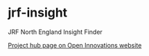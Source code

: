 # jrf-insight
JRF North England Insight Finder

[Project hub page on Open Innovations website](https://open-innovations.org/projects/jrf/north-insight-finder/)
